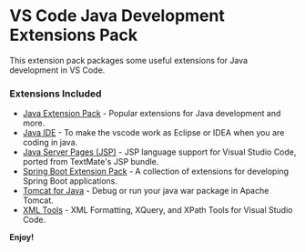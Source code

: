 # VS Code Java Development Extensions Pack

This extension pack packages some useful extensions for Java development in VS Code.

### Extensions Included

- [Java Extension Pack](https://marketplace.visualstudio.com/items?itemName=vscjava.vscode-java-pack) - Popular extensions for Java development and more.
- [Java IDE](https://marketplace.visualstudio.com/items?itemName=YouMayCallMeV.vscode-java-saber) - To make the vscode work as Eclipse or IDEA when you are coding in java.
- [Java Server Pages (JSP)](https://marketplace.visualstudio.com/items?itemName=pthorsson.vscode-jsp) - JSP language support for Visual Studio Code, ported from TextMate's JSP bundle.
- [Spring Boot Extension Pack](https://marketplace.visualstudio.com/items?itemName=Pivotal.vscode-boot-dev-pack) - A collection of extensions for developing Spring Boot applications.
- [Tomcat for Java](https://marketplace.visualstudio.com/items?itemName=adashen.vscode-tomcat) - Debug or run your java war package in Apache Tomcat.
- [XML Tools](https://marketplace.visualstudio.com/items?itemName=DotJoshJohnson.xml) - XML Formatting, XQuery, and XPath Tools for Visual Studio Code.

**Enjoy!**
